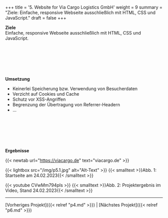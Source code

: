 +++
title = '5. Website for Via Cargo Logistics GmbH'
weight = 9
summary = "Ziele: Einfache, responsive Webseite ausschließlich mit HTML, CSS und JavaScript."
draft = false
+++

**Ziele**  
Einfache, responsive Webseite ausschließlich mit HTML, CSS und JavaScript. 

</br></br>  
</br></br>  

**Umsetzung**   
- Keinerlei Speicherung bzw. Verwendung von Besucherdaten
- Verzicht auf Cookies und Cache
- Schutz vor XSS-Angriffen
- Begrenzung der Übertragung von Referrer-Headern
- …  

</br></br>  
</br></br> 

**Ergebnisse**  

{{< newtab url="https://viacargo.de" text="viacargo.de" >}}

{{< lightbox src="/img/p5.1.jpg" alt="Alt-Text" >}}
{{< smalltext >}}Abb. 1: Startseite am 24.02.2023{{< /smalltext >}}


{{< youtube CVwMm794pIs >}}
{{< smalltext >}}Abb. 2: Projektergebnis im Video, Stand 24.02.2023{{< /smalltext >}}


---

[Vorheriges Projekt]({{< relref "p4.md" >}}) | [Nächstes Projekt]({{< relref "p6.md" >}})